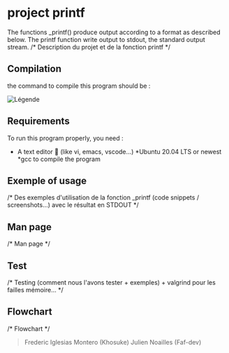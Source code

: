 # project printf

The functions _printf() produce output according to a format as described below. The printf function write output to stdout, the standard output stream. 
/* Description du projet et de la fonction printf */

## Compilation

the command to compile this program should be :

![Légende](https://i.ibb.co/4ZLLmcj/compilation-command.png)

## Requirements

To run this program properly, you need : 
* A text editor 🤡 (like vi, emacs, vscode...) *Ubuntu 20.04 LTS or newest *gcc to compile the program

## Exemple of usage

/* Des exemples d'utilisation de la fonction _printf (code snippets / screenshots…) avec le résultat en STDOUT */

## Man page

/* Man page */

## Test 
/* Testing (comment nous l'avons tester + exemples) + valgrind pour les failles mémoire… */

## Flowchart
/* Flowchart */


> Frederic Iglesias Montero (Khosuke)
> Julien Noailles (Faf-dev)

